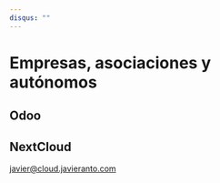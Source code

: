 ```yaml
---
disqus: ""
---
```


# Empresas, asociaciones y autónomos

## Odoo

## NextCloud

javier@cloud.javieranto.com




<span style="visibility: hidden;" class="timeago" datetime="2020-12-15T12:37:00+00:00" locale="es"></span>
